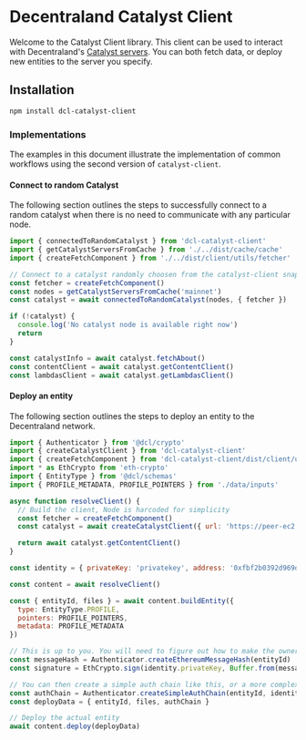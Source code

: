 # Decentraland Catalyst Client

Welcome to the Catalyst Client library. This client can be used to interact with Decentraland's [Catalyst servers](https://github.com/decentraland/catalyst). You can both fetch data, or deploy new entities to the server you specify.

## Installation

```bash
npm install dcl-catalyst-client
```

### Implementations

The examples in this document illustrate the implementation of common workflows using the second version of `catalyst-client`.

#### Connect to random Catalyst

The following section outlines the steps to successfully connect to a random catalyst when there is no need to communicate with any particular node.

```javascript
import { connectedToRandomCatalyst } from 'dcl-catalyst-client'
import { getCatalystServersFromCache } from './../dist/cache/cache'
import { createFetchComponent } from './../dist/client/utils/fetcher'

// Connect to a catalyst randomly choosen from the catalyst-client snapshot
const fetcher = createFetchComponent()
const nodes = getCatalystServersFromCache('mainnet')
const catalyst = await connectedToRandomCatalyst(nodes, { fetcher })

if (!catalyst) {
  console.log('No catalyst node is available right now')
  return
}

const catalystInfo = await catalyst.fetchAbout()
const contentClient = await catalyst.getContentClient()
const lambdasClient = await catalyst.getLambdasClient()
```

#### Deploy an entity

The following section outlines the steps to deploy an entity to the Decentraland network.

```javascript
import { Authenticator } from '@dcl/crypto'
import { createCatalystClient } from 'dcl-catalyst-client'
import { createFetchComponent } from 'dcl-catalyst-client/dist/client/utils/fetcher'
import * as EthCrypto from 'eth-crypto'
import { EntityType } from '@dcl/schemas'
import { PROFILE_METADATA, PROFILE_POINTERS } from './data/inputs'

async function resolveClient() {
  // Build the client, Node is harcoded for simplicity
  const fetcher = createFetchComponent()
  const catalyst = await createCatalystClient({ url: 'https://peer-ec2.decentraland.org', fetcher })

  return await catalyst.getContentClient()
}

const identity = { privateKey: 'privatekey', address: '0xfbf2b0392d969db533189b596708ba9ba7f4e3cd' }

const content = await resolveClient()

const { entityId, files } = await content.buildEntity({
  type: EntityType.PROFILE,
  pointers: PROFILE_POINTERS,
  metadata: PROFILE_METADATA
})

// This is up to you. You will need to figure out how to make the owner of the pointer sign the entity id
const messageHash = Authenticator.createEthereumMessageHash(entityId)
const signature = EthCrypto.sign(identity.privateKey, Buffer.from(messageHash).toString('hex'))

// You can then create a simple auth chain like this, or a more complex one.
const authChain = Authenticator.createSimpleAuthChain(entityId, identity.address, signature)
const deployData = { entityId, files, authChain }

// Deploy the actual entity
await content.deploy(deployData)
```
